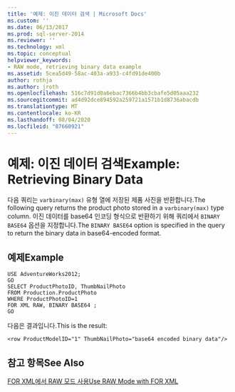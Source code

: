```yaml
---
title: '예제: 이진 데이터 검색 | Microsoft Docs'
ms.custom: ''
ms.date: 06/13/2017
ms.prod: sql-server-2014
ms.reviewer: ''
ms.technology: xml
ms.topic: conceptual
helpviewer_keywords:
- RAW mode, retrieving binary data example
ms.assetid: 5cea5d49-58ac-403a-a933-c4fd91de400b
author: rothja
ms.author: jroth
ms.openlocfilehash: 516c7d91d0a6ebac7366b4bb3cbafe5d05aaa232
ms.sourcegitcommit: ad4d92dce894592a259721a1571b1d8736abacdb
ms.translationtype: MT
ms.contentlocale: ko-KR
ms.lasthandoff: 08/04/2020
ms.locfileid: "87660921"
---
```

# <a name="example-retrieving-binary-data"></a><span data-ttu-id="02011-102">예제: 이진 데이터 검색</span><span class="sxs-lookup"><span data-stu-id="02011-102">Example: Retrieving Binary Data</span></span>
  <span data-ttu-id="02011-103">다음 쿼리는 `varbinary(max)` 유형 열에 저장된 제품 사진을 반환합니다.</span><span class="sxs-lookup"><span data-stu-id="02011-103">The following query returns the product photo stored in a `varbinary(max)` type column.</span></span> <span data-ttu-id="02011-104">이진 데이터를 base64 인코딩 형식으로 반환하기 위해 쿼리에서 `BINARY BASE64` 옵션을 지정합니다.</span><span class="sxs-lookup"><span data-stu-id="02011-104">The `BINARY BASE64` option is specified in the query to return the binary data in base64-encoded format.</span></span>  
  
## <a name="example"></a><span data-ttu-id="02011-105">예제</span><span class="sxs-lookup"><span data-stu-id="02011-105">Example</span></span>  
  
```  
USE AdventureWorks2012;  
GO  
SELECT ProductPhotoID, ThumbNailPhoto  
FROM Production.ProductPhoto  
WHERE ProductPhotoID=1  
FOR XML RAW, BINARY BASE64 ;  
GO  
```  
  
 <span data-ttu-id="02011-106">다음은 결과입니다.</span><span class="sxs-lookup"><span data-stu-id="02011-106">This is the result:</span></span>  
  
```  
<row ProductModelID="1" ThumbNailPhoto="base64 encoded binary data"/>  
```  
  
## <a name="see-also"></a><span data-ttu-id="02011-107">참고 항목</span><span class="sxs-lookup"><span data-stu-id="02011-107">See Also</span></span>  
 [<span data-ttu-id="02011-108">FOR XML에서 RAW 모드 사용</span><span class="sxs-lookup"><span data-stu-id="02011-108">Use RAW Mode with FOR XML</span></span>](use-raw-mode-with-for-xml.md)  
  
  
